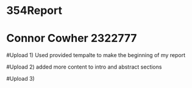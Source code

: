 # 354Report
# Connor Cowher 2322777


#Upload 1) Used provided tempalte to make the beginning of my report

#Upload 2) added more content to intro and abstract sections

#Upload 3)

